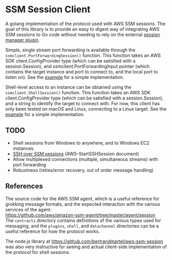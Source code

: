 # SSM Session Client
A golang implementation of the protocol used with AWS SSM sessions.  The goal of this library is to provide an
easy to digest way of integrating AWS SSM sessions to Go code without needing to rely on the external
[session manager plugin](https://docs.aws.amazon.com/systems-manager/latest/userguide/session-manager-working-with-install-plugin.html).

Simple, single stream port forwarding is available through the `ssmclient.PortForwardingSession()` function.  This
function takes an AWS SDK client.ConfigProvider type (which can be satisfied with a session.Session), and 
ssmclient.PortForwardingInput pointer (which contains the target instance and port to connect to, and the local port
to listen on).  See the [example](examples/port-forwarder) for a simple implementation.

Shell-level access to an instance can be obtained using the `ssmclient.ShellSession()` function.  This function takes
an AWS SDK client.ConfigProvider type (which can be satisfied with a session.Session), and a string to identify the
target to connect with.  For now, this client has only been tested on macOS and Linux, connecting to a Linux target.
See the [example](examples/ssm-shell) for a simple implementation.

## TODO
  * Shell sessions from Windows to anywhere, and to Windows EC2 instances.
  * [SSH over SSM sessions](https://docs.aws.amazon.com/systems-manager/latest/userguide/session-manager-working-with-sessions-start.html#sessions-start-ssh)
(AWS-StartSSHSession document)
  * Allow multiplexed connections (multiple, simultaneous streams) with port forwarding
  * Robustness (reties/error recovery, out of order message handling)

## References
The source code for the AWS SSM agent, which is a useful reference for grokking message formats, and the
expected interaction with the various services of the agent.  
https://github.com/aws/amazon-ssm-agent/tree/master/agent/session  
The `contracts` directory contains definitions of the various types used for messaging, and the `plugins`, `shell`,
and `datachannel` directories can be a useful reference for how the protocol works.

The node.js library at https://github.com/bertrandmartel/aws-ssm-session was also very instructive for seeing
and actual client-side implementation of the protocol for shell sessions.